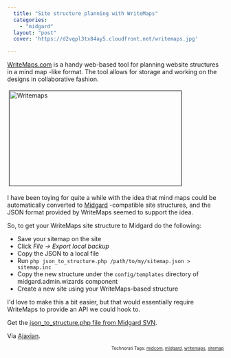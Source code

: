 ```yaml
---
  title: "Site structure planning with WriteMaps"
  categories: 
    - "midgard"
  layout: "post"
  cover: 'https://d2vqpl3tx84ay5.cloudfront.net/writemaps.jpg'

---
```

<a href="http://www.writemaps.com/">WriteMaps.com</a> is a handy web-based tool for planning website structures in a mind map -like format. The tool allows for storage and working on the designs in collaborative fashion.

<img src="https://d2vqpl3tx84ay5.cloudfront.net/writemaps.jpg" height="221" width="400" border="1" hspace="4" vspace="4" alt="Writemaps" />

I have been toying for quite a while with the idea that mind maps could be automatically converted to <a href="http://www.midgard-project.org/" title="Midgard">Midgard</a> -compatible site structures, and the JSON format provided by WriteMaps seemed to support the idea.

So, to get your WriteMaps site structure to Midgard do the following:

<ul><li>Save your sitemap on the site</li><li>Click <em>File -&gt; Export local backup</em></li><li>Copy the JSON to a local file</li><li>Run <code>php json_to_structure.php /path/to/my/sitemap.json &gt; sitemap.inc</code></li><li>Copy the new structure under the <code>config/templates</code> directory of midgard.admin.wizards component</li><li>Create a new site using your WriteMaps-based structure</li></ul>I'd love to make this a bit easier, but that would essentially require WriteMaps to provide an API we could hook to.

Get the <a href="http://trac.midgard-project.org/browser/trunk/midcom/midcom.core/support/json_to_structure.php?rev=13852">json_to_structure.php file from Midgard SVN</a>.

Via <a href="http://ajaxian.com/archives/writemapscom-eases-website-planning">Ajaxian</a>.

<p style="text-align:right;font-size:10px;">Technorati Tags: <a href="http://www.technorati.com/tag/midcom" rel="tag">midcom</a>, <a href="http://www.technorati.com/tag/midgard" rel="tag">midgard</a>, <a href="http://www.technorati.com/tag/writemaps" rel="tag">writemaps</a>, <a href="http://www.technorati.com/tag/sitemap" rel="tag">sitemap</a></p>
